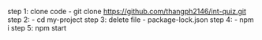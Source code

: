 step 1: clone code - git clone https://github.com/thangph2146/int-quiz.git
step 2: - cd my-project
step 3: delete file - package-lock.json
step 4: - npm i
step 5: npm start


